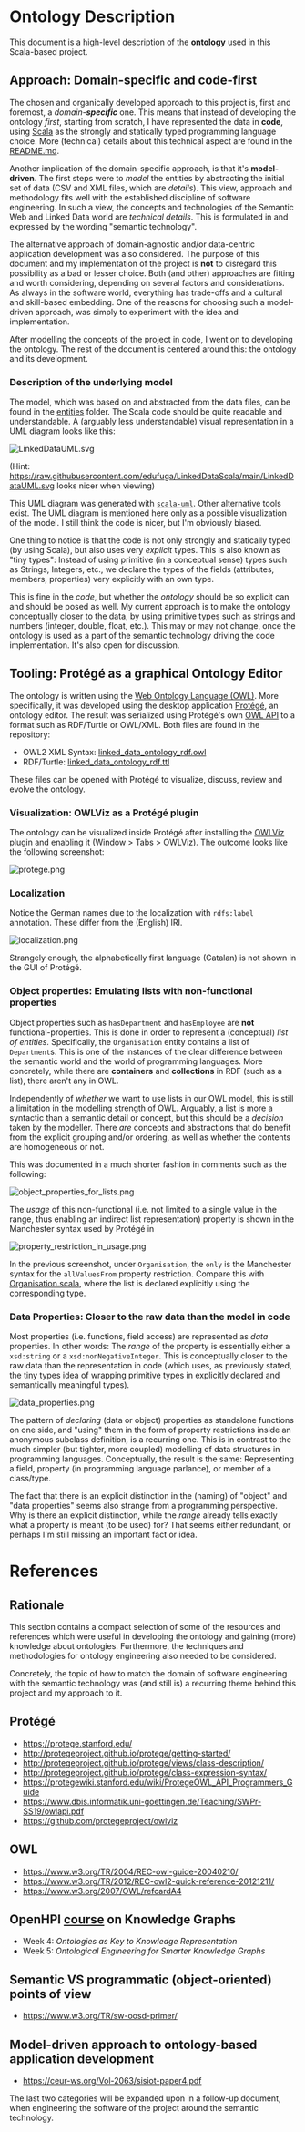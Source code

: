 # Ontology Description

This document is a high-level description of the **ontology** used in this Scala-based project.

## Approach: Domain-specific and code-first

The chosen and organically developed approach to this project is, first and foremost, a _domain-**specific**_ one.
This means that instead of developing the ontology _first_, starting from scratch, I have represented the data in
**code**, using [Scala](https://www.scala-lang.org/) as the strongly and statically typed programming language choice.
More (technical) details about this technical aspect are found in the [README.md](README.md).

Another implication of the domain-specific approach, is that it's **model-driven**. The first steps were to _model_ the
entities by abstracting the initial set of data (CSV and XML files, which are _details_). This view, approach and
methodology fits well with the established discipline of software engineering. In such a view, the concepts and
technologies of the Semantic Web and Linked Data world are _technical details_. This is formulated in and expressed by
the wording "semantic technology".

The alternative approach of domain-agnostic and/or data-centric application development was also considered.
The purpose of this document and my implementation of the project is **not** to disregard this possibility as a bad or
lesser choice. Both (and other) approaches are fitting and worth considering, depending on several factors and
considerations. As always in the software world, everything has trade-offs and a cultural and skill-based embedding.
One of the reasons for choosing such a model-driven approach, was simply to experiment with the idea and implementation.

After modelling the concepts of the project in code, I went on to developing the ontology. The rest of the document is
centered around this: the ontology and its development.

### Description of the underlying model

The model, which was based on and abstracted from the data files, can be found in the
[entities](entities%2Fsrc%2Fmain%2Fscala%2Fcom%2Fedufuga%2Fscala%2Fentities) folder. The Scala code should be quite
readable and understandable. A (arguably less understandable) visual representation in a UML diagram looks like this:

![LinkedDataUML.svg](LinkedDataUML.svg)

(Hint: https://raw.githubusercontent.com/edufuga/LinkedDataScala/main/LinkedDataUML.svg looks nicer when viewing)

This UML diagram was generated with [`scala-uml`](https://github.com/tizuck/scala-uml). Other alternative tools exist.
The UML diagram is mentioned here only as a possible visualization of the model. I still think the code is nicer, but
I'm obviously biased.

One thing to notice is that the code is not only strongly and statically typed (by using Scala), but also uses very
_explicit_ types. This is also known as "tiny types": Instead of using primitive (in a conceptual sense) types such as
Strings, Integers, etc., we declare the types of the fields (attributes, members, properties) very explicitly with an
own type.

This is fine in the _code_, but whether the _ontology_ should be so explicit can and should be posed as well.
My current approach is to make the ontology conceptually closer to the data, by using primitive types such as strings
and numbers (integer, double, float, etc.). This may or may not change, once the ontology is used as a part of the
semantic technology driving the code implementation. It's also open for discussion.

## Tooling: Protégé as a graphical Ontology Editor

The ontology is written using the [Web Ontology Language (OWL)](https://en.wikipedia.org/wiki/Web_Ontology_Language).
More specifically, it was developed using the desktop application [Protégé](https://protege.stanford.edu/), an ontology
editor. The result was serialized using Protégé's own [OWL API](https://github.com/owlcs/owlapi) to a format such as
RDF/Turtle or OWL/XML. Both files are found in the repository:

* OWL2 XML Syntax: [linked_data_ontology_rdf.owl](linked_data_ontology_rdf.owl)
* RDF/Turtle: [linked_data_ontology_rdf.ttl](linked_data_ontology_rdf.ttl)

These files can be opened with Protégé to visualize, discuss, review and evolve the ontology.

### Visualization: OWLViz as a Protégé plugin

The ontology can be visualized inside Protégé after installing the [OWLViz](https://github.com/protegeproject/owlviz)
plugin and enabling it (Window > Tabs > OWLViz). The outcome looks like the following screenshot:

![protege.png](protege.png)

### Localization
Notice the German names due to the localization with `rdfs:label` annotation. These differ from the (English) IRI.

![localization.png](localization.png)

Strangely enough, the alphabetically first language (Catalan) is not shown in the GUI of Protégé.

### Object properties: Emulating lists with non-functional properties

Object properties such as `hasDepartment` and `hasEmployee` are **not** functional-properties. This is done in order to
represent a (conceptual) _list of entities_. Specifically, the `Organisation` entity contains a list of `Department`s.
This is one of the instances of the clear difference between the semantic world and the world of programming languages.
More concretely, while there are **containers** and **collections** in RDF (such as a list), there aren't any in OWL.

Independently of _whether_ we want to use lists in our OWL model, this is still a limitation in the modelling strength
of OWL. Arguably, a list is more a syntactic than a semantic detail or concept, but this should be a _decision_ taken by
the modeller. There _are_ concepts and abstractions that do benefit from the explicit grouping and/or ordering, as well
as whether the contents are homogeneous or not.

This was documented in a much shorter fashion in comments such as the following:

![object_properties_for_lists.png](object_properties_for_lists.png)

The _usage_ of this non-functional (i.e. not limited to a single value in the range, thus enabling an indirect list
representation) property is shown in the Manchester syntax used by Protégé in

![property_restriction_in_usage.png](property_restriction_in_usage.png)

In the previous screenshot, under `Organisation`, the `only` is the Manchester syntax for the `allValuesFrom` property
restriction. Compare this with
[Organisation.scala](entities%2Fsrc%2Fmain%2Fscala%2Fcom%2Fedufuga%2Fscala%2Fentities%2FOrganisation.scala), where the
list is declared explicitly using the corresponding type.

### Data Properties: Closer to the raw data than the model in code

Most properties (i.e. functions, field access) are represented as _data_ properties. In other words: The _range_ of the
property is essentially either a `xsd:string` or a `xsd:nonNegativeInteger`. This is conceptually closer to the raw data
than the representation in code (which uses, as previously stated, the tiny types idea of wrapping primitive types in
explicitly declared and semantically meaningful types).

![data_properties.png](data_properties.png)

The pattern of _declaring_ (data or object) properties as standalone functions on one side, and "using" them in the form
of property restrictions inside an anonymous subclass definition, is a recurring one. This is in contrast to the
much simpler (but tighter, more coupled) modelling of data structures in programming languages. Conceptually, the result
is the same: Representing a field, property (in programming language parlance), or member of a class/type.

The fact that there is an explicit distinction in the (naming) of "object" and "data properties" seems also strange from
a programming perspective. Why is there an explicit distinction, while the _range_ already tells exactly what a property
is meant (to be used) for? That seems either redundant, or perhaps I'm still missing an important fact or idea.

# References

## Rationale
This section contains a compact selection of some of the resources and references which were useful in developing the
ontology and gaining (more) knowledge about ontologies. Furthermore, the techniques and methodologies for ontology
engineering also needed to be considered.

Concretely, the topic of how to match the domain of software engineering with the semantic technology was (and still is)
a recurring theme behind this project and my approach to it.

## Protégé

* https://protege.stanford.edu/
* http://protegeproject.github.io/protege/getting-started/
* http://protegeproject.github.io/protege/views/class-description/
* http://protegeproject.github.io/protege/class-expression-syntax/
* https://protegewiki.stanford.edu/wiki/ProtegeOWL_API_Programmers_Guide
* https://www.dbis.informatik.uni-goettingen.de/Teaching/SWPr-SS19/owlapi.pdf
* https://github.com/protegeproject/owlviz

## OWL

* https://www.w3.org/TR/2004/REC-owl-guide-20040210/
* https://www.w3.org/TR/2012/REC-owl2-quick-reference-20121211/
* https://www.w3.org/2007/OWL/refcardA4

## OpenHPI [course](https://open.hpi.de/courses/knowledgegraphs2023) on Knowledge Graphs

* Week 4: _Ontologies as Key to Knowledge Representation_
* Week 5: _Ontological Engineering for Smarter Knowledge Graphs_

## Semantic VS programmatic (object-oriented) points of view

* https://www.w3.org/TR/sw-oosd-primer/

## Model-driven approach to ontology-based application development

* https://ceur-ws.org/Vol-2063/sisiot-paper4.pdf

The last two categories will be expanded upon in a follow-up document, when engineering the software of the project
around the semantic technology.
